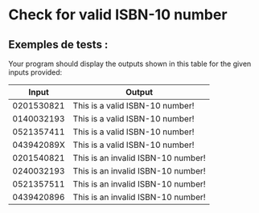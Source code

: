 # Check for valid ISBN-10 number

## Exemples de tests :

Your program should display the outputs shown in this table for the given inputs provided:

| Input      | Output                             |
| ---------- | ---------------------------------- |
| 0201530821 | This is a valid ISBN-10 number!    |
| 0140032193 | This is a valid ISBN-10 number!    |
| 0521357411 | This is a valid ISBN-10 number!    |
| 043942089X | This is a valid ISBN-10 number!    |
| 0201540821 | This is an invalid ISBN-10 number! |
| 0240032193 | This is an invalid ISBN-10 number! |
| 0521357511 | This is an invalid ISBN-10 number! |
| 0439420896 | This is an invalid ISBN-10 number! |
